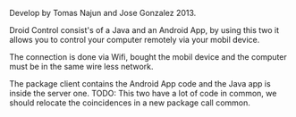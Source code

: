 Develop by Tomas Najun and Jose Gonzalez 2013.

Droid Control consist's of a Java and an Android App, by using this two it allows you to control your computer remotely via your mobil device.

The connection is done via Wifi, bought the mobil device and the computer must be in the same wire less network.

The package client contains the Android App code and the Java app is inside the server one.
TODO: This two have a lot of code in common, we should relocate the coincidences in a new package call common.
